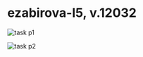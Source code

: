 # ezabirova-l5, v.12032

![task p1](https://raw.githubusercontent.com/ITMO-SE-Prog12-Course/init/master/images/ezabirova-l5-p1.png)

![task p2](https://raw.githubusercontent.com/ITMO-SE-Prog12-Course/init/master/images/ezabirova-l5-p2.png)
